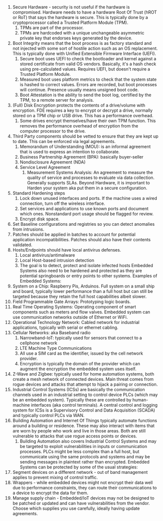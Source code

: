 1. Secure Hardware - security is not useful if the hardware is compromised. Hardware needs to have a hardware Root Of Trust (hROT or RoT) that says the hardware is secure. This is typically done by a cryptoprocessor called a Trusted Platform Module (TPM). 
	1. TPMs are part of the processor.
	2. TPMs are hardcoded with a unique unchangeable asymmetric private key that endorses keys generated by the device.
2. Boot Integrity means that the boot process is as factory standard and not injected with some sort of hostile action such as an OS replacement. This is typically done with Unified Extensible Firmware Interface (UEFI).
	1. Secure boot uses UEFI to check the bootloader and kernel against a stored certificate from valid OS vendors. Basically, it's a hash check using pre-calculated values. Requires UEFI, but doesn't require a Trusted Platform Module.
	2. Measured boot uses platform metrics to check that the system state is hashed to correct values. Errors are recorded, but boot processes will continue. Presence usually means unsigned boot code.
	3. Boot Attestation is the ability to send the boot log, certified by the TPM, to a remote server for analysis.
3. (Full) Disk Encryption protects the contents of a drive/volume with encryption. FDE requires a key to encrypt or decrypt a drive, normally stored on a TPM chip or USB drive. This has a performance overhead.
	1. Some drives encrypt themselves/have their own TPM function. This removes the performance overhead of encryption from the computer processor to the drive.
4. Third Party components should be vetted to ensure that they are kept up to date. This can be enforced via legal agreements.
	1. Memorandum of Understanding (MOU): is an informal  agreement that is used to express an intention to collaborate.
	2. Business Partnership Agreement (BPA): basically buyer-seller
	3. Nondisclosure Agreement  (NDA)
	4. Service Level Agreement
		1. Measurement Systems Analysis: An agreement to measure the quality of service and processes to evaluate via data collection. Generally supports SLAs.
Beyond Hardware, it is important to Harden your system aka put them in a secure configuration. 
1. Standard Hardening steps
	1. Lock down unused interfaces and ports. If the machine uses a wired connection, turn off the wireless interface.
	2. Set services and applications to use known ports and document which ones. Nonstandard port usage should be flagged for review.
	3. Encrypt disk space.
2. Set Baseline configurations and registries so you can detect anomalies from intrusions.
3. Patches should be applied in batches to account for potential application incompatibilities. Patches should also have their contents validated.
4. Hosts/Endpoints should have local antivirus defenses.
	1. Local antivirus/antimalware
	2. Local Host-based intrusion detection
	3. The goal is to detect, protect and isolate infected hosts
Embedded Systems also need to be hardened and protected as they are potential springboards or entry points to other systems. Examples of Embedded Systems:
1. System on a Chip: Raspberry Pis, Arduinos. Full system on a small ship and board, typically lower performance than a full host but can still be targeted because they retain the full host capabilities albeit slower.
2. Field Programmable Gate Arrays: Prototyping logic boards.
3. Real Time Operating Systems: Operating component of smart components such as meters and flow valves.
Embedded system can use communication networks outside of Ethernet or WiFi.
1. Operational Technology Network: Cabled network for industrial applications, typically with serial or ethernet cabling.
2. Cellular Networks: aka Baseband radio
	1. Narrowband-IoT: typically used for sensors that connect to a cellphone network
	2. LTE Machine Type Communications
	3. All use a SIM card as the identifier, issued by the cell network provider.
	4. Encryption is typically the domain of the provider which can augment the encryption the embedded system uses itself.
3. Z-Wave and Zigbee: typically used for home automation systems, both create a mesh network of connected devices. Main threat comes from rogue devices and attacks that attempt to hijack a pairing or connection.
4. Industrial Control Systems (ICSs) are basically the communication channels used in an industrial setting to control device PLCs (which may be an embedded system). Typically these are controlled by human-machine interfaces (aka control terminals). A central control and logging system for ICSs is a Supervisory Control and Data Acquisition (SCADA) and typically control PLCs via WAN.
5. Building Automation and Internet Of Things typically automate functions around a building or residence. These may also interact with items that are worn by people who work and live in those areas. Both are still vulnerable to attacks that use rogue access points or devices. 
	1. Building Automation also covers Industrial Control Systems and may be targeted to exploit vulnerabilities in inputs or communication processes. PLCs might be less complex than a full host, but communicate using the same protocols and systems and may be sending messages in plaintext rather than encrypted.
Embedded Systems can be protected by some of the usual strategies:
1. Segment devices on a different network - out of band management applies to prevent mixing of control traffic.
2. Wrappers  - while embedded devices might not encrypt their data well due to performance constraints, they can route their communications to a device to encrypt the data for them.
3. Manage supply chain - Embedded/IoT devices may not be designed to be patched or updated and can have vulnerabilities from the vendor. Choose which supplies you use carefully, ideally having update agreements.